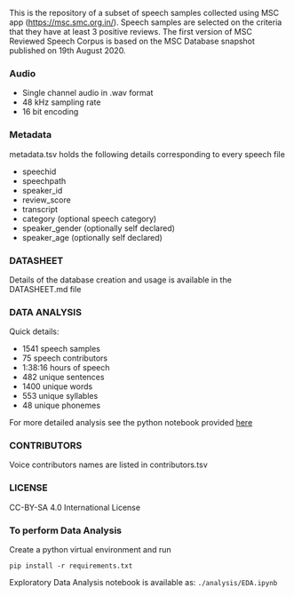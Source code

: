 This is the repository of a subset of speech samples collected using MSC app (https://msc.smc.org.in/). Speech samples are selected on the criteria that they have at least 3 positive reviews. The first version of MSC Reviewed Speech Corpus is based on the MSC Database snapshot published on 19th August 2020.

### Audio

- Single channel audio in .wav format
- 48 kHz sampling rate
- 16 bit encoding

### Metadata

metadata.tsv holds the following details corresponding to every speech file

- speechid
- speechpath
- speaker_id
- review_score
- transcript
- category (optional speech category)
- speaker_gender (optionally self declared)
- speaker_age (optionally self declared)

### DATASHEET

Details of the database creation and usage is available in the DATASHEET.md file

### DATA ANALYSIS

Quick details:
- 1541 speech samples
- 75 speech contributors
- 1:38:16 hours of speech
- 482 unique sentences
- 1400 unique words
- 553 unique syllables
- 48 unique phonemes

For more detailed analysis see the python notebook provided [here](https://gitlab.com/smc/msc-reviewed-speech/-/blob/master/analysis/EDA.ipynb)


### CONTRIBUTORS

Voice contributors names are listed in contributors.tsv

### LICENSE

CC-BY-SA 4.0 International License

### To perform Data Analysis

Create a python virtual environment and run 

```pip install -r requirements.txt```

Exploratory Data Analysis notebook is available as: `./analysis/EDA.ipynb`



